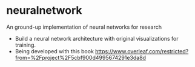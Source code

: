 # neuralnetwork
An ground-up implementation of neural networks for research

* Build a neural network architecture with original visualizations for training. 
* Being developed with this book https://www.overleaf.com/restricted?from=%2Fproject%2F5cbf900d4995674291e3da8d
